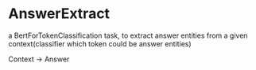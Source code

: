 # AnswerExtract
a BertForTokenClassification task, to extract answer entities from a given context(classifier which token could be answer entities)


Context -> Answer

